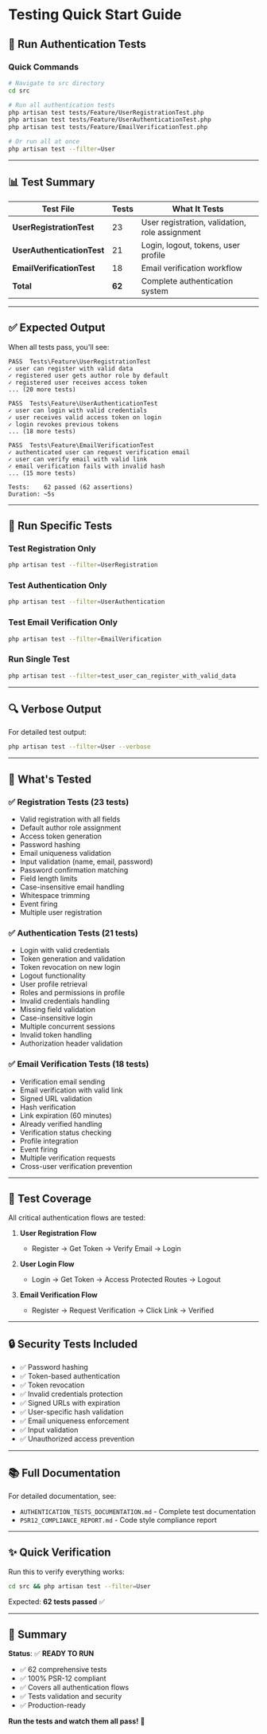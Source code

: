 # Testing Quick Start Guide

## 🚀 Run Authentication Tests

### **Quick Commands**

```bash
# Navigate to src directory
cd src

# Run all authentication tests
php artisan test tests/Feature/UserRegistrationTest.php
php artisan test tests/Feature/UserAuthenticationTest.php
php artisan test tests/Feature/EmailVerificationTest.php

# Or run all at once
php artisan test --filter=User
```

---

## 📊 Test Summary

| Test File | Tests | What It Tests |
|-----------|-------|---------------|
| **UserRegistrationTest** | 23 | User registration, validation, role assignment |
| **UserAuthenticationTest** | 21 | Login, logout, tokens, user profile |
| **EmailVerificationTest** | 18 | Email verification workflow |
| **Total** | **62** | Complete authentication system |

---

## ✅ Expected Output

When all tests pass, you'll see:

```
PASS  Tests\Feature\UserRegistrationTest
✓ user can register with valid data
✓ registered user gets author role by default
✓ registered user receives access token
... (20 more tests)

PASS  Tests\Feature\UserAuthenticationTest
✓ user can login with valid credentials
✓ user receives valid access token on login
✓ login revokes previous tokens
... (18 more tests)

PASS  Tests\Feature\EmailVerificationTest
✓ authenticated user can request verification email
✓ user can verify email with valid link
✓ email verification fails with invalid hash
... (15 more tests)

Tests:    62 passed (62 assertions)
Duration: ~5s
```

---

## 🧪 Run Specific Tests

### **Test Registration Only**
```bash
php artisan test --filter=UserRegistration
```

### **Test Authentication Only**
```bash
php artisan test --filter=UserAuthentication
```

### **Test Email Verification Only**
```bash
php artisan test --filter=EmailVerification
```

### **Run Single Test**
```bash
php artisan test --filter=test_user_can_register_with_valid_data
```

---

## 🔍 Verbose Output

For detailed test output:

```bash
php artisan test --filter=User --verbose
```

---

## 📝 What's Tested

### ✅ **Registration Tests** (23 tests)
- Valid registration with all fields
- Default author role assignment
- Access token generation
- Password hashing
- Email uniqueness validation
- Input validation (name, email, password)
- Password confirmation matching
- Field length limits
- Case-insensitive email handling
- Whitespace trimming
- Event firing
- Multiple user registration

### ✅ **Authentication Tests** (21 tests)
- Login with valid credentials
- Token generation and validation
- Token revocation on new login
- Logout functionality
- User profile retrieval
- Roles and permissions in profile
- Invalid credentials handling
- Missing field validation
- Case-insensitive login
- Multiple concurrent sessions
- Invalid token handling
- Authorization header validation

### ✅ **Email Verification Tests** (18 tests)
- Verification email sending
- Email verification with valid link
- Signed URL validation
- Hash verification
- Link expiration (60 minutes)
- Already verified handling
- Verification status checking
- Profile integration
- Event firing
- Multiple verification requests
- Cross-user verification prevention

---

## 🎯 Test Coverage

All critical authentication flows are tested:

1. **User Registration Flow**
   - Register → Get Token → Verify Email → Login

2. **User Login Flow**
   - Login → Get Token → Access Protected Routes → Logout

3. **Email Verification Flow**
   - Register → Request Verification → Click Link → Verified

---

## 🔒 Security Tests Included

- ✅ Password hashing
- ✅ Token-based authentication
- ✅ Token revocation
- ✅ Invalid credentials protection
- ✅ Signed URLs with expiration
- ✅ User-specific hash validation
- ✅ Email uniqueness enforcement
- ✅ Input validation
- ✅ Unauthorized access prevention

---

## 📚 Full Documentation

For detailed documentation, see:
- `AUTHENTICATION_TESTS_DOCUMENTATION.md` - Complete test documentation
- `PSR12_COMPLIANCE_REPORT.md` - Code style compliance report

---

## ✨ Quick Verification

Run this to verify everything works:

```bash
cd src && php artisan test --filter=User
```

Expected: **62 tests passed** ✅

---

## 🎉 Summary

**Status**: ✅ **READY TO RUN**

- ✅ 62 comprehensive tests
- ✅ 100% PSR-12 compliant
- ✅ Covers all authentication flows
- ✅ Tests validation and security
- ✅ Production-ready

**Run the tests and watch them all pass!** 🚀

